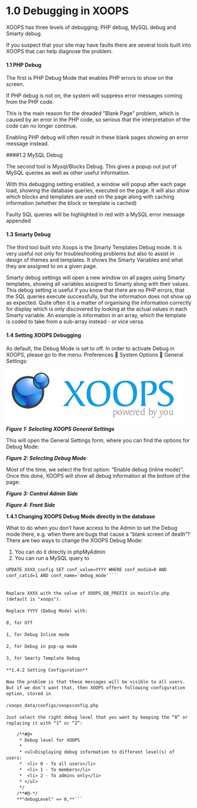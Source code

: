 # 1.0 Debugging in XOOPS

XOOPS has three levels of debugging; PHP debug, MySQL debug and Smarty debug.

If you suspect that your site may have faults there are several tools built into XOOPS that can help diagnose the problem.

#### 1.1 	PHP Debug

The first is PHP Debug Mode that enables PHP errors to show on the screen.

If PHP debug is not on, the system will suppress error messages coming from the PHP code.

This is the main reason for the dreaded "Blank Page" problem, which is caused by an error in the PHP code, so serious that the interpretation of the code can no longer continue.

Enabling PHP debug will often result in these blank pages showing an error message instead.

####1.2 	MySQL Debug

The second tool is Mysql/Blocks Debug. This gives a popup out put of MySQL queries as well as other useful information.

With this debugging setting enabled, a window will popup after each page load, showing the database queries, executed on the page. It will also show which blocks and templates are used on the page along with caching information (whether the block or template is cached)

Faulty SQL queries will be highlighted in red with a MySQL error message appended

#### 1.3 	Smarty Debug

The third tool built into Xoops is the Smarty Templates Debug mode. It is very useful not only for troubleshooting problems but also to assist in design of themes and templates. It shows the Smarty Variables and what they are assigned to on a given page.

Smarty debug settings will open a new window on all pages using Smarty templates, showing all variables assigned to Smarty along with their values. This debug setting is useful if you know that there are no PHP errors, that the SQL queries execute successfully, but the information does not show up as expected. Quite often it is a matter of organising the information correctly for display which is only discovered by looking at the actual values in each Smarty variable. An example is information in an array, which the template is coded to take from a sub-array instead - or vice versa.

#### 1.4 	Setting XOOPS Debugging

As default, the Debug Mode is set to off. In order to activate Debug in XOOPS, please go to the menu:
Preferences  System Options  General Settings:



![logoXoops.jpg](assets/logoXoops.jpg) 
***Figure 1: Selecting XOOPS General Settings***

This will open the General Settings form, where you can find the options for Debug Mode:
 
 
***Figure 2: Selecting Debug Mode***

Most of the time, we select the first option: “Enable debug (inline mode)”.
Once this done, XOOPS will show all debug information at the bottom of the page:

 
***Figure 3: Control Admin Side***

 
***Figure 4: Front Side***

**1.4.1	Changing XOOPS Debug Mode directly in the database**

What to do when you don’t have access to the Admin to set the Debug mode there, e.g. when there are bugs that cause a “blank screen of death”?
There are two ways to change the XOOPS Debug Mode: 

1. You can do it directly in phpMyAdmin
2. You can run a MySQL query to 

```
UPDATE XXXX_config SET conf_value=YYYY WHERE conf_modid=0 AND conf_catid=1 AND conf_name='debug_mode'```


Replace XXXX with the value of XOOPS_DB_PREFIX in mainfile.php (default is "xoops").

Replace YYYY (Debug Mode) with:

0, for Off

1, for Debug Inline mode

2, for Debug in pop-up mode

3, for Smarty Template Debug

**1.4.2	Setting Configuration**

Now the problem is that these messages will be visible to all users. But if we don’t want that, then XOOPS offers following configuration option, stored in

/xoops_data/configs/xoopsconfig.php

Just select the right debug level that you want by keeping the “0” or replacing it with “1” or “2”:

```
        /**#@+
         * Debug level for XOOPS
         *
         * <ul>Displaying debug information to different level(s) of users:
         *  <li> 0 - To all users</li>
         *  <li> 1 - To members</li>
         *  <li> 2 - To admins only</li>
         * </ul>
         */
	    /**#@-*/
        **"debugLevel" => 0,**```


